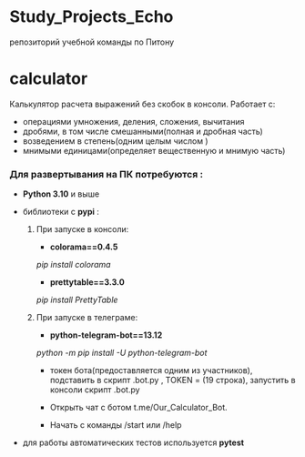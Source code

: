 # Study_Projects_Echo
репозиторий учебной команды по Питону

# calculator
Калькулятор расчета выражений без скобок в консоли. 
Работает с:
- операциями умножения, деления, сложения, вычитания
- дробями, в том числе смешанными(полная и дробная часть)
- возведением в степень(одним целым числом )
- мнимыми единицами(определяет вещественную и мнимую часть)

### **Для развертывания на ПК потребуются**  :
- **Python 3.10** и выше
- библиотеки c **pypi** :
    1) При запуске в консоли:
        - **colorama==0.4.5**

        *pip install colorama*
        - **prettytable==3.3.0** 

        *pip install PrettyTable*
        
    2) При запуске в телеграме:
        - **python-telegram-bot==13.12**

        *python -m pip install -U python-telegram-bot*

        - токен бота(предоставляется одним из участников), 
        подставить в скрипт .bot.py , TOKEN =  (19 строка),
        запустить в консоли скрипт .bot.py

        - Открыть чат с ботом t.me/Our_Calculator_Bot.

        - Начать с команды /start или /help

- для работы автоматических тестов используется **pytest**



